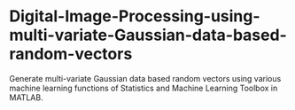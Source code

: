 # Digital-Image-Processing-using-multi-variate-Gaussian-data-based-random-vectors
Generate multi-variate Gaussian data based random vectors using various machine learning functions of Statistics and Machine Learning Toolbox in MATLAB.
